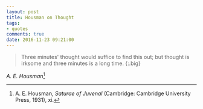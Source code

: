 ```yaml
---
layout: post
title: Housman on Thought
tags:
- quotes
comments: true
date: 2016-11-23 09:21:00
---
```


>Three minutes' thought would suffice to find this out; but thought is irksome and three minutes is a long time.
{:.big}

<cite>A. E. Housman</cite>[^1]

[^1]: A. E. Housman, *Saturae of Juvenal* (Cambridge: Cambridge University Press, 1931), xi.
